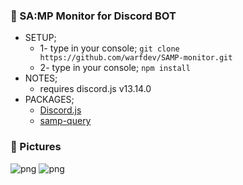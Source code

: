 ### 🤖 SA:MP Monitor for Discord BOT
- SETUP;
  - 1- type in your console; `git clone https://github.com/warfdev/SAMP-monitor.git`
  - 2- type in your console; `npm install`
- NOTES;
  - requires discord.js v13.14.0
- PACKAGES;
  - [Discord.js](https://www.npmjs.com/package/discord.js/v/13.14.0)
  - [samp-query](https://www.npmjs.com/package/samp-query)

### 🌆 Pictures
![png](https://media.discordapp.net/attachments/1118221160946073770/1118221190318796980/Screenshot_20230613_195110_Discord.jpg)
![png](https://media.discordapp.net/attachments/1118221160946073770/1118221190599819304/Screenshot_20230613_194858_Discord.jpg)
